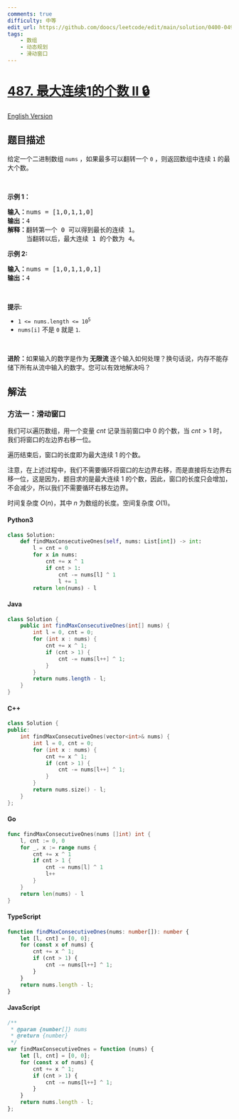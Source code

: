 ```yaml
---
comments: true
difficulty: 中等
edit_url: https://github.com/doocs/leetcode/edit/main/solution/0400-0499/0487.Max%20Consecutive%20Ones%20II/README.md
tags:
    - 数组
    - 动态规划
    - 滑动窗口
---
```


<!-- problem:start -->

# [487. 最大连续1的个数 II 🔒](https://leetcode.cn/problems/max-consecutive-ones-ii)

[English Version](/solution/0400-0499/0487.Max%20Consecutive%20Ones%20II/README_EN.md)

## 题目描述

<!-- description:start -->

<p>给定一个二进制数组 <code>nums</code> ，如果最多可以翻转一个 <code>0</code> ，则返回数组中连续 <code>1</code> 的最大个数。</p>

<p>&nbsp;</p>

<p><strong>示例 1：</strong></p>

<pre>
<strong>输入：</strong>nums = [1,0,1,1,0]
<strong>输出：</strong>4
<strong>解释：</strong>翻转第一个 0 可以得到最长的连续 1。
&nbsp;    当翻转以后，最大连续 1 的个数为 4。
</pre>

<p><strong>示例 2:</strong></p>

<pre>
<b>输入：</b>nums = [1,0,1,1,0,1]
<b>输出：</b>4
</pre>

<p>&nbsp;</p>

<p><strong>提示:</strong></p>

<ul>
	<li><code>1 &lt;= nums.length &lt;= 10<sup>5</sup></code></li>
	<li><code>nums[i]</code>&nbsp;不是&nbsp;<code>0</code>&nbsp;就是&nbsp;<code>1</code>.</li>
</ul>

<p>&nbsp;</p>

<p><strong>进阶：</strong>如果输入的数字是作为<strong> 无限流 </strong>逐个输入如何处理？换句话说，内存不能存储下所有从流中输入的数字。您可以有效地解决吗？</p>

<!-- description:end -->

## 解法

<!-- solution:start -->

### 方法一：滑动窗口

我们可以遍历数组，用一个变量 $\textit{cnt}$ 记录当前窗口中 0 的个数，当 $\textit{cnt} > 1$ 时，我们将窗口的左边界右移一位。

遍历结束后，窗口的长度即为最大连续 1 的个数。

注意，在上述过程中，我们不需要循环将窗口的左边界右移，而是直接将左边界右移一位，这是因为，题目求的是最大连续 1 的个数，因此，窗口的长度只会增加，不会减少，所以我们不需要循环右移左边界。

时间复杂度 $O(n)$，其中 $n$ 为数组的长度。空间复杂度 $O(1)$。

<!-- tabs:start -->

#### Python3

```python
class Solution:
    def findMaxConsecutiveOnes(self, nums: List[int]) -> int:
        l = cnt = 0
        for x in nums:
            cnt += x ^ 1
            if cnt > 1:
                cnt -= nums[l] ^ 1
                l += 1
        return len(nums) - l
```

#### Java

```java
class Solution {
    public int findMaxConsecutiveOnes(int[] nums) {
        int l = 0, cnt = 0;
        for (int x : nums) {
            cnt += x ^ 1;
            if (cnt > 1) {
                cnt -= nums[l++] ^ 1;
            }
        }
        return nums.length - l;
    }
}
```

#### C++

```cpp
class Solution {
public:
    int findMaxConsecutiveOnes(vector<int>& nums) {
        int l = 0, cnt = 0;
        for (int x : nums) {
            cnt += x ^ 1;
            if (cnt > 1) {
                cnt -= nums[l++] ^ 1;
            }
        }
        return nums.size() - l;
    }
};
```

#### Go

```go
func findMaxConsecutiveOnes(nums []int) int {
	l, cnt := 0, 0
	for _, x := range nums {
		cnt += x ^ 1
		if cnt > 1 {
			cnt -= nums[l] ^ 1
			l++
		}
	}
	return len(nums) - l
}
```

#### TypeScript

```ts
function findMaxConsecutiveOnes(nums: number[]): number {
    let [l, cnt] = [0, 0];
    for (const x of nums) {
        cnt += x ^ 1;
        if (cnt > 1) {
            cnt -= nums[l++] ^ 1;
        }
    }
    return nums.length - l;
}
```

#### JavaScript

```js
/**
 * @param {number[]} nums
 * @return {number}
 */
var findMaxConsecutiveOnes = function (nums) {
    let [l, cnt] = [0, 0];
    for (const x of nums) {
        cnt += x ^ 1;
        if (cnt > 1) {
            cnt -= nums[l++] ^ 1;
        }
    }
    return nums.length - l;
};
```

<!-- tabs:end -->

<!-- solution:end -->

<!-- problem:end -->
